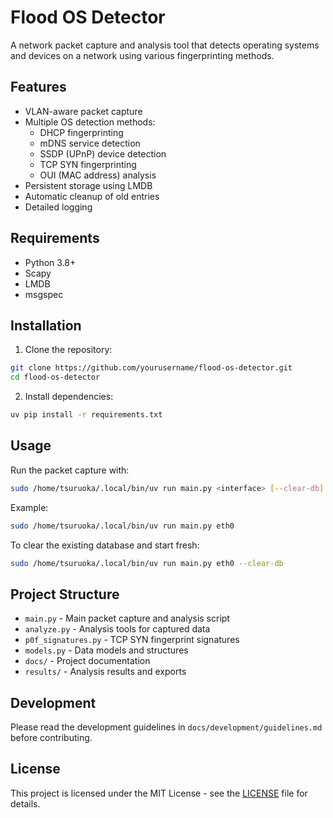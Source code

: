 # Flood OS Detector

A network packet capture and analysis tool that detects operating systems and devices on a network using various fingerprinting methods.

## Features

- VLAN-aware packet capture
- Multiple OS detection methods:
  - DHCP fingerprinting
  - mDNS service detection
  - SSDP (UPnP) device detection
  - TCP SYN fingerprinting
  - OUI (MAC address) analysis
- Persistent storage using LMDB
- Automatic cleanup of old entries
- Detailed logging

## Requirements

- Python 3.8+
- Scapy
- LMDB
- msgspec

## Installation

1. Clone the repository:
```bash
git clone https://github.com/yourusername/flood-os-detector.git
cd flood-os-detector
```

2. Install dependencies:
```bash
uv pip install -r requirements.txt
```

## Usage

Run the packet capture with:
```bash
sudo /home/tsuruoka/.local/bin/uv run main.py <interface> [--clear-db]
```

Example:
```bash
sudo /home/tsuruoka/.local/bin/uv run main.py eth0
```

To clear the existing database and start fresh:
```bash
sudo /home/tsuruoka/.local/bin/uv run main.py eth0 --clear-db
```

## Project Structure

- `main.py` - Main packet capture and analysis script
- `analyze.py` - Analysis tools for captured data
- `p0f_signatures.py` - TCP SYN fingerprint signatures
- `models.py` - Data models and structures
- `docs/` - Project documentation
- `results/` - Analysis results and exports

## Development

Please read the development guidelines in `docs/development/guidelines.md` before contributing.

## License

This project is licensed under the MIT License - see the [LICENSE](LICENSE) file for details.
